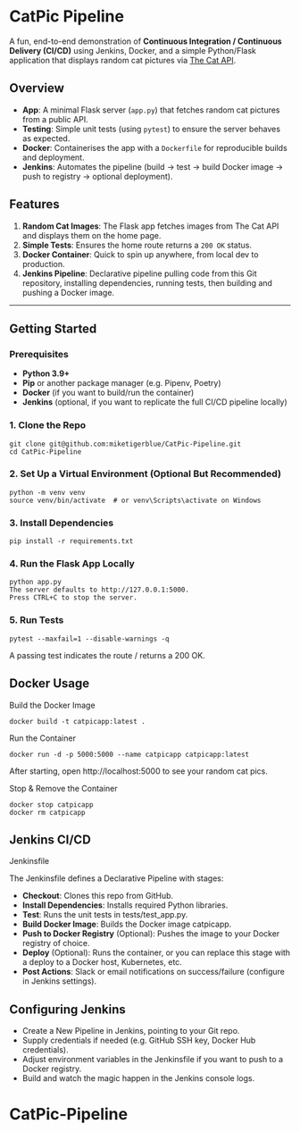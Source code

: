 # CatPic Pipeline

A fun, end-to-end demonstration of **Continuous Integration / Continuous Delivery (CI/CD)** using Jenkins, Docker, and a simple Python/Flask application that displays random cat pictures via [The Cat API](https://thecatapi.com/).

## Overview

- **App**: A minimal Flask server (`app.py`) that fetches random cat pictures from a public API.
- **Testing**: Simple unit tests (using `pytest`) to ensure the server behaves as expected.
- **Docker**: Containerises the app with a `Dockerfile` for reproducible builds and deployment.
- **Jenkins**: Automates the pipeline (build → test → build Docker image → push to registry → optional deployment).

## Features
1. **Random Cat Images**: The Flask app fetches images from The Cat API and displays them on the home page.
2. **Simple Tests**: Ensures the home route returns a `200 OK` status.
3. **Docker Container**: Quick to spin up anywhere, from local dev to production.
4. **Jenkins Pipeline**: Declarative pipeline pulling code from this Git repository, installing dependencies, running tests, then building and pushing a Docker image.

---

## Getting Started

### Prerequisites
- **Python 3.9+**
- **Pip** or another package manager (e.g. Pipenv, Poetry)
- **Docker** (if you want to build/run the container)
- **Jenkins** (optional, if you want to replicate the full CI/CD pipeline locally)

### 1. Clone the Repo

    git clone git@github.com:miketigerblue/CatPic-Pipeline.git
    cd CatPic-Pipeline

### 2. Set Up a Virtual Environment (Optional But Recommended)
    python -m venv venv
    source venv/bin/activate  # or venv\Scripts\activate on Windows

### 3. Install Dependencies
    pip install -r requirements.txt

### 4. Run the Flask App Locally
    python app.py
    The server defaults to http://127.0.0.1:5000.
    Press CTRL+C to stop the server.

### 5. Run Tests
    pytest --maxfail=1 --disable-warnings -q

A passing test indicates the route / returns a 200 OK.

## Docker Usage

Build the Docker Image

    docker build -t catpicapp:latest .

Run the Container

    docker run -d -p 5000:5000 --name catpicapp catpicapp:latest

After starting, open http://localhost:5000 to see your random cat pics.

Stop & Remove the Container

    docker stop catpicapp
    docker rm catpicapp

## Jenkins CI/CD

Jenkinsfile

The Jenkinsfile defines a Declarative Pipeline with stages:

- **Checkout**: Clones this repo from GitHub.
- **Install Dependencies**: Installs required Python libraries.
- **Test**: Runs the unit tests in tests/test_app.py.
- **Build Docker Image**: Builds the Docker image catpicapp.
- **Push to Docker Registry** (Optional): Pushes the image to your Docker registry of choice.
- **Deploy** (Optional): Runs the container, or you can replace this stage with a deploy to a Docker host, Kubernetes, etc.
- **Post Actions**: Slack or email notifications on success/failure (configure in Jenkins settings).

## Configuring Jenkins

- Create a New Pipeline in Jenkins, pointing to your Git repo.
- Supply credentials if needed (e.g. GitHub SSH key, Docker Hub credentials).
- Adjust environment variables in the Jenkinsfile if you want to push to a Docker registry.
- Build and watch the magic happen in the Jenkins console logs.


# CatPic-Pipeline
